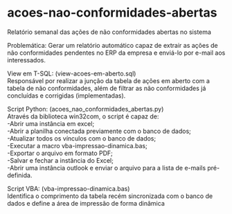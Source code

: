 # acoes-nao-conformidades-abertas
 Relatório semanal das ações de não conformidades abertas no sistema

Problemática:
	Gerar um relatório automático capaz de extrair as ações de não conformidades pendentes no ERP da empresa e enviá-lo por e-mail aos interessados.
	
	
View em T-SQL: (view-acoes-em-aberto.sql)<br />
	Responsável por realizar a junção da tabela de ações em aberto com a tabela de não conformidades, além de filtrar as não conformidades já concluídas e corrigidas (implementadas).


Script Python: (acoes_nao_conformidades_abertas.py)<br />
	Através da biblioteca win32com, o script é capaz de:<br />
		-Abrir uma instância em excel;<br />
		-Abrir a planilha conectada previamente com o banco de dados;<br />
		-Atualizar todos os vínculos com o banco de dados;<br />
		-Executar a macro vba-impressao-dinamica.bas;<br />
		-Exportar o arquivo em formato PDF;<br />
		-Salvar e fechar a instância do Excel;<br />
		-Abrir uma instância outlook e enviar o arquivo para a lista de e-mails pré-definida.
		

Script VBA: (vba-impressao-dinamica.bas)<br />
	Identifica o comprimento da tabela recém sincronizada com o banco de dados e define a área de impressão de forma dinâmica

